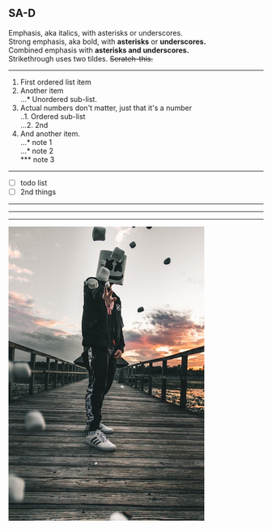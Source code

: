 ## SA-D

Emphasis, aka italics, with asterisks or underscores.  
Strong emphasis, aka bold, with **asterisks** or **underscores.**  
Combined emphasis with **asterisks and underscores.**  
Strikethrough uses two tildes. ~~Serateh-this.~~  

---

1. First ordered list item  
2. Another item  
  ...* Unordered sub-list.  
3. Actual numbers don't matter, just that it's a number  
  ..1. Ordered sub-list  
  ...2. 2nd  
4. And another item.  
  ...* note 1  
  ...* note 2  
  ***  note 3  

---

- [ ] todo list  
- [ ] 2nd things  

---

---

---




![nkust](nkust.png "高科大")
